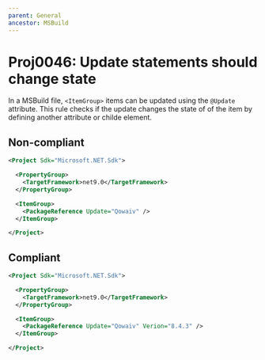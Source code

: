 ```yaml
---
parent: General
ancestor: MSBuild
---
```


# Proj0046: Update statements should change state
In a MSBuild file, `<ItemGroup>` items can be updated using the `@Update`
attribute. This rule checks if the update changes the state of of the item by
defining another attribute or childe element.

## Non-compliant
``` xml
<Project Sdk="Microsoft.NET.Sdk">

  <PropertyGroup>
    <TargetFramework>net9.0</TargetFramework>
  </PropertyGroup>

  <ItemGroup>
    <PackageReference Update="Qowaiv" />
  </ItemGroup>

</Project>
```

## Compliant
``` xml
<Project Sdk="Microsoft.NET.Sdk">

  <PropertyGroup>
    <TargetFramework>net9.0</TargetFramework>
  </PropertyGroup>

  <ItemGroup>
    <PackageReference Update="Qowaiv" Verion="8.4.3" />
  </ItemGroup>

</Project>
```
